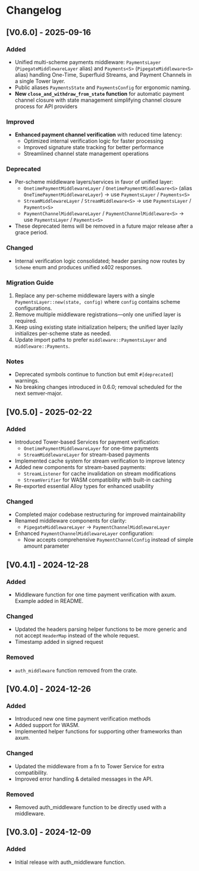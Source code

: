 # Changelog

## [V0.6.0] - 2025-09-16

### Added

- Unified multi-scheme payments middleware: `PaymentsLayer` (`PipegateMiddlewareLayer` alias) and `Payments<S>` (`PipegateMiddleware<S>` alias) handling One-Time, Superfluid Streams, and Payment Channels in a single Tower layer.
- Public aliases `PaymentsState` and `PaymentsConfig` for ergonomic naming.
- **New `close_and_withdraw_from_state` function** for automatic payment channel closure with state management simplifying channel closure process for API providers

### Improved

- **Enhanced payment channel verification** with reduced time latency:
  - Optimized internal verification logic for faster processing
  - Improved signature state tracking for better performance
  - Streamlined channel state management operations

### Deprecated

- Per-scheme middleware layers/services in favor of unified layer:
  - `OnetimePaymentMiddlewareLayer` / `OnetimePaymentMiddleware<S>` (alias `OneTimePaymentMiddlewareLayer`) → use `PaymentsLayer` / `Payments<S>`
  - `StreamMiddlewareLayer` / `StreamMiddleware<S>` → use `PaymentsLayer` / `Payments<S>`
  - `PaymentChannelMiddlewareLayer` / `PaymentChannelMiddleware<S>` → use `PaymentsLayer` / `Payments<S>`
- These deprecated items will be removed in a future major release after a grace period.

### Changed

- Internal verification logic consolidated; header parsing now routes by `Scheme` enum and produces unified x402 responses.

### Migration Guide

1. Replace any per-scheme middleware layers with a single `PaymentsLayer::new(state, config)` where `config` contains scheme configurations.
2. Remove multiple middleware registrations—only one unified layer is required.
3. Keep using existing state initialization helpers; the unified layer lazily initializes per-scheme state as needed.
4. Update import paths to prefer `middleware::PaymentsLayer` and `middleware::Payments`.

### Notes

- Deprecated symbols continue to function but emit `#[deprecated]` warnings.
- No breaking changes introduced in 0.6.0; removal scheduled for the next semver-major.

## [V0.5.0] - 2025-02-22

### Added

- Introduced Tower-based Services for payment verification:
  - `OnetimePaymentMiddlewareLayer` for one-time payments
  - `StreamMiddlewareLayer` for stream-based payments
- Implemented cache system for stream verification to improve latency
- Added new components for stream-based payments:
  - `StreamListener` for cache invalidation on stream modifications
  - `StreamVerifier` for WASM compatibility with built-in caching
- Re-exported essential Alloy types for enhanced usability

### Changed

- Completed major codebase restructuring for improved maintainability
- Renamed middleware components for clarity:
  - `PipegateMiddlewareLayer` → `PaymentChannelMiddlewareLayer`
- Enhanced `PaymentChannelMiddlewareLayer` configuration:
  - Now accepts comprehensive `PaymentChannelConfig` instead of simple amount parameter

## [V0.4.1] - 2024-12-28

### Added

- Middleware function for one time payment verification with axum. Example added in README.

### Changed

- Updated the headers parsing helper functions to be more generic and not accept `HeaderMap` instead of the whole request.
- Timestamp added in signed request

### Removed

- `auth_middleware` function removed from the crate.

## [V0.4.0] - 2024-12-26

### Added

- Introduced new one time payment verification methods
- Added support for WASM.
- Implemented helper functions for supporting other frameworks than axum.

### Changed

- Updated the middleware from a fn to Tower Service for extra compatibility.
- Improved error handling & detailed messages in the API.

### Removed

- Removed auth_middleware function to be directly used with a middleware.

## [V0.3.0] - 2024-12-09

### Added

- Initial release with auth_middleware function.
